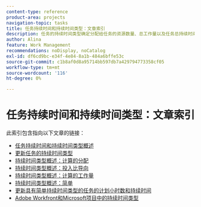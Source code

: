 ```yaml
---
content-type: reference
product-area: projects
navigation-topic: tasks
title: 任务持续时间和持续时间类型：文章索引
description: 任务的持续时间类型确定分配给任务的资源数量、总工作量以及任务总持续时间之间的关系。 请在以下文章中了解任务持续时间和持续时间类型。
author: Alina
feature: Work Management
recommendations: noDisplay, noCatalog
exl-id: df6cd9bc-e34f-4e84-8a1b-484a6bffe53c
source-git-commit: c1b8af0d8a95714bb597db7a429794773358cf05
workflow-type: tm+mt
source-wordcount: '116'
ht-degree: 0%

---
```


# 任务持续时间和持续时间类型：文章索引

<!-- Audited: 1/2024 -->

此索引包含指向以下文章的链接：

* [任务持续时间和持续时间类型概述](../../../manage-work/tasks/taskdurtn/task-duration-and-duration-type.md)
* [更新任务的持续时间类型](../../../manage-work/tasks/taskdurtn/update-duration-type-of-task.md)
* [持续时间类型概述：计算的分配](../../../manage-work/tasks/taskdurtn/calculated-assignment.md)
* [持续时间类型概述：投入比导向](../../../manage-work/tasks/taskdurtn/effort-driven.md)
* [持续时间类型概述：计算的工作量](../../../manage-work/tasks/taskdurtn/calculated-work.md)
* [持续时间类型概述：简单](../../../manage-work/tasks/taskdurtn/simple-duration-type.md)
* [更新具有简单持续时间类型的任务的计划小时数和持续时间](../../../manage-work/tasks/taskdurtn/update-planned-hours-duration-for-simple-duration-task.md)
* [Adobe Workfront和Microsoft项目中的持续时间类型](../../../manage-work/tasks/taskdurtn/workfront-ms-project-duration-types.md)


